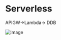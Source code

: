 # Serverless
APIGW->Lambda-> DDB


![image](https://github.com/user-attachments/assets/2391d93c-5f76-4896-bafe-dffdf452053c)
